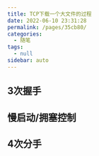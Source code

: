 ```yaml
---
title: TCP下载一个大文件的过程
date: 2022-06-10 23:31:28
permalink: /pages/35cb80/
categories: 
  - 随笔
tags: 
  - null
sidebar: auto
---
```


## 3次握手

## 慢启动/拥塞控制

## 4次分手
